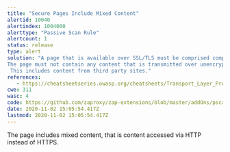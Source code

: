 ```yaml
---
title: "Secure Pages Include Mixed Content"
alertid: 10040
alertindex: 1004000
alerttype: "Passive Scan Rule"
alertcount: 1
status: release
type: alert
solution: "A page that is available over SSL/TLS must be comprised completely of content which is transmitted over SSL/TLS.
The page must not contain any content that is transmitted over unencrypted HTTP.
 This includes content from third party sites."
references:
   - https://cheatsheetseries.owasp.org/cheatsheets/Transport_Layer_Protection_Cheat_Sheet.html
cwe: 311
wasc: 4
code: https://github.com/zaproxy/zap-extensions/blob/master/addOns/pscanrules/src/main/java/org/zaproxy/zap/extension/pscanrules/MixedContentScanRule.java
date: 2020-11-02 15:05:54.417Z
lastmod: 2020-11-02 15:05:54.417Z
---
```

The page includes mixed content, that is content accessed via HTTP instead of HTTPS.
